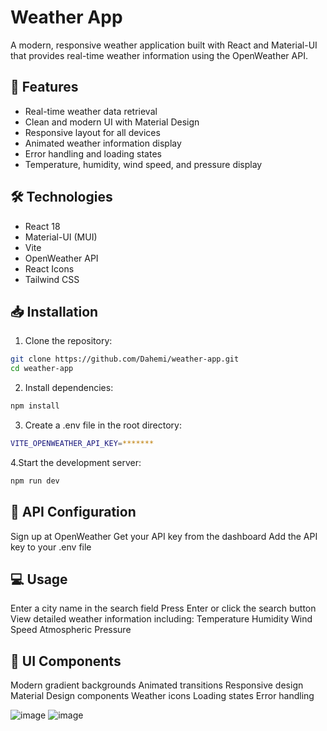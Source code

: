 # Weather App

A modern, responsive weather application built with React and Material-UI that provides real-time weather information using the OpenWeather API.

## 🌟 Features

- Real-time weather data retrieval
- Clean and modern UI with Material Design
- Responsive layout for all devices
- Animated weather information display
- Error handling and loading states
- Temperature, humidity, wind speed, and pressure display

## 🛠 Technologies

- React 18
- Material-UI (MUI)
- Vite
- OpenWeather API
- React Icons
- Tailwind CSS

## 📥 Installation

1. Clone the repository:
```bash
git clone https://github.com/Dahemi/weather-app.git
cd weather-app
```
2. Install dependencies:
```bash
npm install
```
3. Create a .env file in the root directory:
```bash
VITE_OPENWEATHER_API_KEY=*******
``` 
4.Start the development server:
```bash
npm run dev
```
## 🔑 API Configuration
Sign up at OpenWeather
Get your API key from the dashboard
Add the API key to your .env file

## 💻 Usage
Enter a city name in the search field
Press Enter or click the search button
View detailed weather information including:
Temperature
Humidity
Wind Speed
Atmospheric Pressure

## 🎨 UI Components
Modern gradient backgrounds
Animated transitions
Responsive design
Material Design components
Weather icons
Loading states
Error handling


![image](https://github.com/user-attachments/assets/ba0d45d5-ec4b-4ebc-a3e6-6d05e665c3b0)
![image](https://github.com/user-attachments/assets/5fe665aa-4ea4-4a4b-a429-9b857a0bde32)





